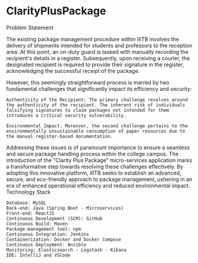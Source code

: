 # ClarityPlusPackage
Problem Statement

The existing package management procedure within IIITB involves the delivery of shipments intended for students and professors to the reception area. At this point, an on-duty guard is tasked with manually recording the recipient's details in a register. Subsequently, upon receiving a courier, the designated recipient is required to provide their signature in the register, acknowledging the successful receipt of the package.

However, this seemingly straightforward process is marred by two fundamental challenges that significantly impact its efficiency and security:

    Authenticity of the Recipient: The primary challenge revolves around the authenticity of the recipient. The inherent risk of individuals falsifying signatures to claim packages not intended for them introduces a critical security vulnerability.

    Environmental Impact: Moreover, the second challenge pertains to the environmentally unsustainable consumption of paper resources due to the manual register-based documentation.

Addressing these issues is of paramount importance to ensure a seamless and secure package handling process within the college campus. The introduction of the "Clarity Plus Package" micro-services application marks a transformative step towards resolving these challenges effectively. By adopting this innovative platform, IIITB seeks to establish an advanced, secure, and eco-friendly approach to package management, ushering in an era of enhanced operational efficiency and reduced environmental impact.
Technology Stack

    Database: MySQL
    Back-end: Java (Spring Boot - Microservices)
    Front-end: ReactJS
    Continuous Development (SCM): GitHub
    Continuous Build: Maven
    Package-management tool: npm
    Continuous Integration: Jenkins
    Containerization: Docker and Docker Compose
    Continuous Deployment: Ansible
    Monitoring: Elasticsearch - Logstash - Kibana
    IDE: IntelliJ and VSCode

